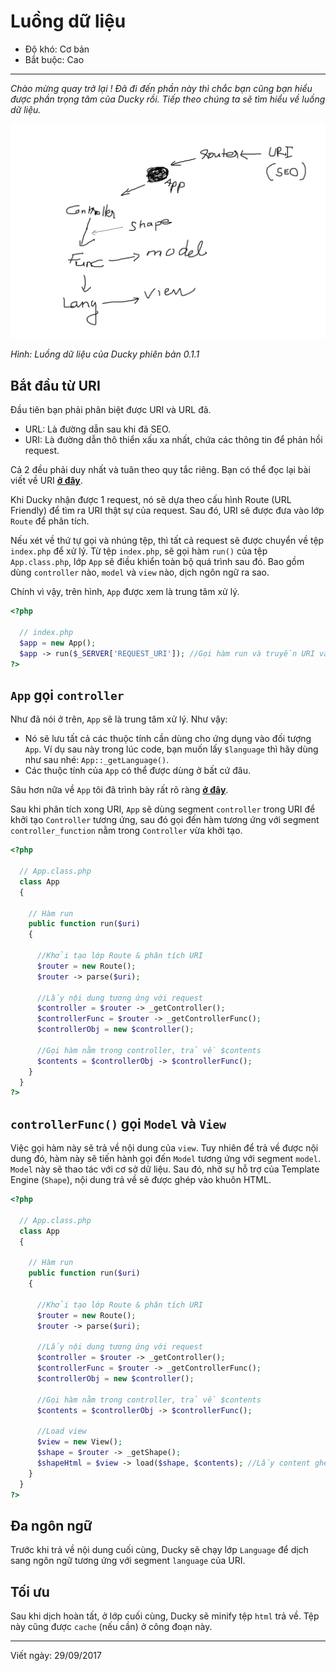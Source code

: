 # Luồng dữ liệu

- Độ khó: Cơ bản
- Bắt buộc: Cao

-------



*Chào mừng quay trở lại ! Đã đi đến phần này thì chắc bạn cũng bạn hiểu được phần trọng tâm của Ducky rồi. Tiếp theo chúng ta sẽ tìm hiểu về luồng dữ liệu.*



![Luồng dữ liệu](../img/roaming.png)

*Hình: Luồng dữ liệu của Ducky phiên bản 0.1.1*



## Bắt đầu từ URI

Đầu tiên bạn phải phân biệt được URI và URL đã.

- URL: Là đường dẫn sau khi đã SEO. 
- URI: Là đường dẫn thô thiển xấu xa nhất, chứa các thông tin để phản hồi request.

Cả 2 đều phải duy nhất và tuân theo quy tắc riêng. Bạn có thể đọc lại bài viết về URI **[ở đây](/begin/ducky-uri)**.

Khi Ducky nhận được 1 request, nó sẽ dựa theo cấu hình Route (URL Friendly) để tìm ra URI thật sự của request. Sau đó, URI sẽ được đưa vào lớp `Route` để phân tích.

Nếu xét về thứ tự gọi và nhúng tệp, thì tất cả request sẽ được chuyển về tệp `index.php` để xử lý. Từ tệp `index.php`, sẽ gọi hàm `run()` của tệp `App.class.php`, lớp `App` sẽ điều khiển toàn bộ quá trình sau đó. Bao gồm dùng `controller` nào, `model` và `view` nào, dịch ngôn ngữ ra sao.

Chính vì vậy, trên hình, `App` được xem là trung tâm xử lý.

```php
<?php 
  
  // index.php
  $app = new App();
  $app -> run($_SERVER['REQUEST_URI']); //Gọi hàm run và truyền URI vào
?>
```



## `App` gọi `controller`

Như đã nói ở trên, `App` sẽ là trung tâm xử lý. Như vậy:

- Nó sẽ lưu tất cả các thuộc tính cần dùng cho ứng dụng vào đối tượng `App`. Ví dụ sau này trong lúc code, bạn muốn lấy `$language` thì hãy dùng như sau nhé: `App::_getLanguage()`.
- Các thuộc tính của `App` có thể được dùng ở bất cứ đâu.

Sâu hơn nữa về `App` tôi đã trình bày rất rõ ràng **[ở đây](/class/system/app)**.

Sau khi phân tích xong URI, `App` sẽ dùng segment `controller` trong URI để khởi tạo `Controller` tương ứng, sau đó gọi đến hàm tương ứng với segment `controller_function` nằm trong `Controller` vừa khởi tạo.

``` php
<?php 
  
  // App.class.php
  class App
  {
     
  	// Hàm run
    public function run($uri)
    {
      
      //Khởi tạo lớp Route & phân tích URI
      $router = new Route();
      $router -> parse($uri);
			
      //Lấy nội dung tương ứng với request
      $controller = $router -> _getController();
      $controllerFunc = $router -> _getControllerFunc();
      $controllerObj = new $controller();
      
      //Gọi hàm nằm trong controller, trả về $contents
      $contents = $controllerObj -> $controllerFunc(); 
	}
  }
?>
```





## `controllerFunc()` gọi `Model` và  `View`

Việc gọi hàm này sẽ trả về nội dung của `view`. Tuy nhiên để trả về được nội dung đó, hàm này sẽ tiến hành gọi đến `Model` tương ứng với segment `model`. `Model` này sẽ thao tác với cơ sở dữ liệu. Sau đó, nhờ sự hỗ trợ của Template Engine (`Shape`), nội dung trả về sẽ được ghép vào khuôn HTML.

```php
<?php 
  
  // App.class.php
  class App
  {
     
  	// Hàm run
    public function run($uri)
    {
      
      //Khởi tạo lớp Route & phân tích URI
      $router = new Route();
      $router -> parse($uri);
			
      //Lấy nội dung tương ứng với request
      $controller = $router -> _getController();
      $controllerFunc = $router -> _getControllerFunc();
      $controllerObj = new $controller();
      
      //Gọi hàm nằm trong controller, trả về $contents
      $contents = $controllerObj -> $controllerFunc(); 
			
      //Load view
      $view = new View();
      $shape = $router -> _getShape();
      $shapeHtml = $view -> load($shape, $contents); //Lấy content ghép vào khuôn HTML
    }
  }
?>
```



## Đa ngôn ngữ

Trước khi trả về nội dung cuối cùng, Ducky sẽ chạy lớp `Language` để dịch sang ngôn ngữ tương ứng với segment `language` của URI.



## Tối ưu

Sau khi dịch hoàn tất, ở lớp cuối cùng, Ducky sẽ minify tệp `html` trả về. Tệp này cũng được `cache` (nếu cần) ở công đoạn này.



----------

Viết ngày: 29/09/2017